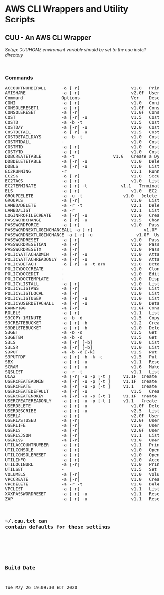 # AWS CLI Wrappers and Utility Scripts
## CUU - An AWS CLI Wrapper
###### Setup:  CUUHOME enviroment variable should be set to the cuu install directory
<pre>
</pre>
### Commands  
<pre>
ACCOUNTNUMBERALL      -a [-r]                    v1.0   Print all account numbers                     ACCOUNTNUMBERS ACCOUNTS 
AMISHARE              -a [-r]                    v2.0F  User listing                                  -
Command               Options                    Ver    Description                                   Aliases
CONI                  -a [-r]                    v1.0   Coni                                          -
CONSOLERESET1         -a [-r]                    v1.0F  Console1                                      -
CONSOLERESET          -a [-r]                    v1.0F  Console                                       RANNY 
COST                  -a [-r] -u                 v1.5   Cost report                                   -
COSTD                 -a -b -t                   v1.5   Cost report                                   COST5D 
COSTDAY               -a [-r] -u                 v2.0   Cost report last month to today (gnuplot)     -
COSTDETAIL            -a [-r] -u                 v1.5   Cost detail report                            -
COSTDETAILDAYS        -a -b -t                   v1.0   Cost detail report                            -
COSTMTDALL            -                          v1.0   Cost MTD ALL                                  -
COSTMTD               -a [-r]                    v1.0   Cost MTD                                      -
COSTYTD               -a [-r]                    v1.0   Cost YTD                                      -
DDBCREATETABLE        -a -t <table>              v1.0   Create a DynamoDB table                       -
DDBDELETETABLE        -a [-r] -u                 v1.0   Delete DynamoDB table                         -
DDBLS                 -a [-r] -u                 v1.0   List DynamoDB tables                          DDBLIST 
EC2RUNNING            -r                         v1.1   Running EC2 Instances                         RUNNING 
EC2SG                 -a [-r]                    v1.0   Security Group Detail Report                  -
EC2TAGS               -a [-r]                    v1.0   List EC2 Tags                                 ECT 
EC2TERMINATE          -a [-r] -t <id>            v1.1   Terminate Instance                            -
ELS                   -a [-r]                    v1.0   EC2 List with CPU Utilization                 ECPU ECPULS 
GROUPDELETE           -a -u -t <g>               v1.0   Delete group from profile by group name       -
GROUPLS               -a [-r]                    v1.0   List groups in profile                        GROUPLIST LISTGROUPS 
LAMBDADELETE          -a -r -t                   v2.1   Delete Lambda Function                        -
LAMBDALIST            -a -r                      v2.1   List Lambda Functions                         LAMBDALS 
LOGINPROFILECREATE    -a [-r] -u                 v1.0   Create Login Profile                          LPC 
PASSWORDCHANGE        -a [-r] -u                 v1.5   Change a users password (given pword)         CHANGEPASSWORD 
PASSWORDFORCE         -a [-r]                    v1.0   Password Reset                                PASSWORDFORCECHANGEE 
PASSWORDNEXTLOGINCHANGEALL -a [-r]                    v1.0F  All Useris must change password at next login PNLCALL 
PASSWORDNEXTLOGINCHANGE -a [-r] -u                 v1.0F  User must change password at next login       PNLC 
PASSWORDRESET         -a [-r]                    v1.0   Password Reset                                RESET 
PASSWORDRESETCAN      -a [-r]                    v1.0   Password Reset                                RESETCAN 
PASSWORDRESETX        -a [-r]                    v1.0   Password Reset                                RESETX 
POLICYATTACHADMIN     -a [-r] -u                 v1.0   Attach admin policy to user                   ADMINACCESS 
POLICYATTACHREADONLY  -a [-r] -u                 v1.0   Attach readonly policy to user                READONLYACCESS 
POLICYDETACH          -a [-r] -u -t arn          v1.0   Detach policy from user                       -
POLICYDOCCREATE       -                          v1.0   Clone this.json from policydoc.json template  -
POLICYDOCEDIT         -                          v1.0   Edit this.json                                -
POLICYDOCTEMPLATE     -                          v1.0   Display policydoc.json template               -
POLICYLISTALL         -a [-r]                    v1.0   List all policies                             LISTALLPOLICIES POLICYLS 
POLICYLISTAWS         -a [-r]                    v1.0   List all AWS policies                         LISTAWSPOLICIES 
POLICYLISTLOCAL       -a [-r]                    v1.0   List local policies                           LISTLOCALPOLICIES 
POLICYLISTUSER        -a [-r] -u                 v1.0   List policies atttached to user               LISTUSERPOLICIES 
POLICYUSERDETACHALL   -a [-r] -u                 v1.0   Detach all policies from user                 DETACHUSERPOLICIES 
RANNY100              -a [-r]                    v1.0F  Console                                       -
ROLELS                -a [-r]                    v1.1   List Roles                                    ROLESLIST LISTROLES 
S3COPY-1MINUTE        -a -b -d                   v1.5   Copy Document to S3, Expires in 1 Minute      S3C1M 
S3CREATEBUCKET        -a [-r] -b                 v1.2   Create S3 Bucket                              S3CB 
S3DELETEBUCKET        -a [-r] -b                 v1.0   Delete S3 Bucket                              S3RB 
S3GET                 -a -b -d                   v1.5   Get S3 object                                 -
S3GETEM               -a -b -d                   v1.5   Get S3 object                                 -
S3LS                  -a [-r] [-b]               v1.0   List S3                                       S3LIST LB 
S3LSR                 -a [-r] [-b]               v1.0   List S3 (recursive)                           S3LISTR LBR 
S3PUT                 -a -b -d [-k]              v1.5   Put document into bucket (opt key)            -
S3PUTPDF              -a [-r] -b -k -d           v1.5   Put S3 PDF Object                             -
SBX                   -a [-r] -u                 v1.1   Reset useir password to a random password     -
SCRAM                 -a [-r] -u                 v1.6   Make a users password unknown                 -
SQSLIST               -a -r -t                   v1.1   List SQS                                      SQSLS 
UCA2                  -a [-r] -u -p [-t <g>]     v1.1F  Create admin user                             -
USERCREATEADMIN       -a [-r] -u -p [-t <g>]     v1.1F  Create admin user                             CREATEADMINUSER UCA 
USERCREATE            -a [-r] -u -p [-t <g>]     v1.1   Create a user and assign access keys          CREATEUSER 
USERCREATEDEFAULT     -a [-r] -u                 v1.5   Create a user with default settings           CREATEDEFAULTUSER CDU 
USERCREATENOKEY       -a [-r] -u -p [-t <g>]     v1.1F  Create user with no access keys               CREATEUSERNOKEY UCNK 
USERCREATEREADONLY    -a [-r] -u -p [-t <g>]     v1.1   Create readonly user                          CREATEREADONLYUSER 
USERDELETE            -a [-r] -u                 v1.0F  Delete user                                   DELETEUSER 
USERDESCRIBE          -a [-r] -u                 v2.5   List groups & policies a/w user or userlist   DESCRIBEUSERS DU 
USERLA                -a [-r]                    v2.0F  User listing                                  -
USERLASTUSED          -a [-r]                    v2.0F  User last used                                ULU 
USERLIFE              -a [-r]                    v1.0   User life listing                             LF 
USERLS                -a [-r]                    v2.0F  User listing                                  USERLIST LISTUSERS LU 
USERLSJSON            -a [-r]                    v1.1   List users (json format)                      USERLISTJSON LUJ 
USERLSS               -a [-r]                    v2.0   User listing in simple format                 LUS 
UTILACCOUNTNUMBER     -a [-r]                    v1.1   Print account number                          ACCOUNTNUMBER 
UTILCONSOLE           -a [-r]                    v1.0   Open AWS Console                              CONSOLE 
UTILCONSOLERESET      -a [-r]                    v1.0   Open Reset and AWS Console                    -
UTILINFO              -a [-r]                    v1.0   Account Info                                  INFO 
UTILOGINURL           -a [-r]                    v1.0   Print console login URL                       LOGINURL URL 
UTILSET               -                          v1.5   Set & show config/env variables               SET 
VOLUMELS              -a [-r]                    v1.0   Volume List                                   VOLLS 
VPCCREATE             -a [-r]                    v1.0   Create a Two Subnet VPC                       CREATEVPC-2SUBNETS 
VPCDELETE             -a -r -t                   v1.0   Delete VPC                                    DELETEVPC 
VPCLIST               -a [-r]                    v1.1   List VPCs                                     VPCLS 
XXXPASSWORDRESET      -a [-r] -u                 v1.1   Reset useir password to a random password     OLDRESET XXXPASSWORD 
ZAP                   -a [-r] -u                 v1.1   Reset useir password to a random password     -
</pre>
### ~/.cuu.txt can contain defaults for these settings
<pre>
</pre>
### Build Date
<pre>
Tue May 26 19:09:30 EDT 2020
</pre>
